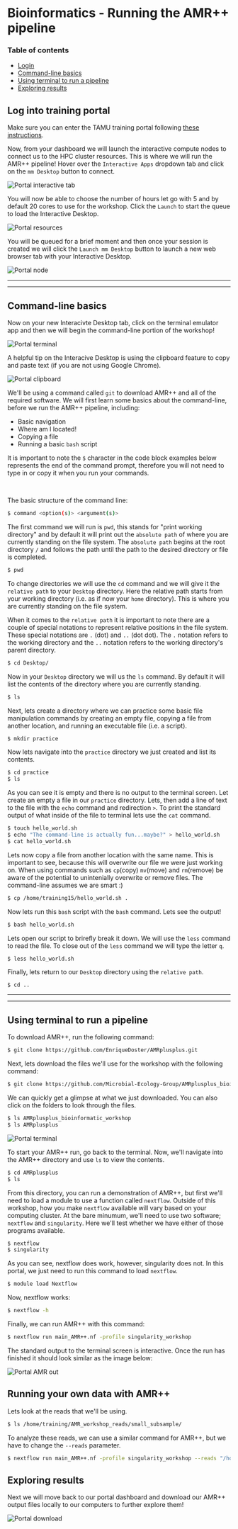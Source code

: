 # Bioinformatics - Running the AMR++ pipeline

### Table of contents
* [Login](#log-into-training-portal)
* [Command-line basics](#command-line-basics)
* [Using terminal to run a pipeline](#using-terminal-to-run-a-pipeline)
* [Exploring results](#exploring-results)


## Log into training portal

Make sure you can enter the TAMU training portal following [these instructions](./TAMU_Training_portal.md).

Now, from your dashboard we will launch the interactive compute nodes to connect us to the HPC cluster resources. This is where we will run the AMR++ pipeline! Hover over the `Interactive Apps` dropdown tab and click on the `mm Desktop` button to connect.


![Portal interactive tab](../resources/portal-images/TAMUportal_desktopTab.png)


You will now be able to choose the number of hours let go with 5 and by default 20 cores to use for the workshop. Click the `Launch` to start the queue to load the Interactive Desktop.


![Portal resources](../resources/portal-images/TAMUportal_loadDesktop.png)


You will be queued for a brief moment and then once your session is created we will click the `Launch mm Desktop` button to launch a new web browser tab with your Interactive Desktop.


![Portal node](../resources/portal-images/TAMUportal_nodeReady.png)

------------------------------------------
------------------------------------------


## Command-line basics

Now on your new Interacivte Desktop tab, click on the terminal emulator app and then we will begin the command-line portion of the workshop!


![Portal terminal](../resources/portal-images/TAMUportal_terminalOnDesktop.png)

A helpful tip on the Interacive Desktop is using the clipboard feature to copy and paste text (if you are not using Google Chrome).

![Portal clipboard](../resources/portal-images/TAMUportal_clipboard.png)

We'll be using a command called `git` to download AMR++ and all of the required software. We will first learn some basics about the command-line, before we run the AMR++ pipeline, including: 

* Basic navigation
* Where am I located! 
* Copying a file
* Running a basic `bash` script

It is important to note the `$` character in the code block examples below represents the end of the command prompt, therefore you will not need to type in or copy it when you run your commands.

<br />

The basic structure of the command line:

```bash
$ command <option(s)> <argument(s)>
```

The first command we will run is `pwd`, this stands for "print working directory" and by default it will print out the `absolute path` of where you are currently standing on the file system. The `absolute path` begins at the root directory `/` and follows the path until the path to the desired directory or file is completed.
```bash
$ pwd
```

To change directories we will use the `cd` command and we will give it the `relative path` to your `Desktop` directory. Here the relative path starts from your working directory (i.e. as if now your `home` directory). This is where you are currently standing on the file system. 

When it comes to the `relative path`  it is important to note there are a couple of special notations to represent relative positions in the file system. These special notations are `.` (dot) and `..` (dot dot). The `.` notation refers to the working directory and the `..` notation refers to the working directory's parent directory.
```bash
$ cd Desktop/
```

Now in your `Desktop` directory we will us the `ls` command. By default it will list the contents of the directory where you are currently standing.
```bash
$ ls
```
Next, lets create a directory where we can practice some basic file manipulation commands by creating an empty file, copying a file from another location, and running an executable file (i.e. a script). 

```bash
$ mkdir practice
```

Now lets navigate into the `practice` directory we just created and list its contents.

```bash
$ cd practice
$ ls
```
As you can see it is empty and there is no output to the terminal screen. Let create an empty a file in our `practice` directory. Lets, then add a line of text to the file with the `echo` command and redirection `>`. To print the standard output of what inside of the file to terminal lets use the `cat` command.

```bash
$ touch hello_world.sh
$ echo "The command-line is actually fun...maybe?" > hello_world.sh
$ cat hello_world.sh
```

Lets now copy a file from another location with the same name. This is important to see, because this will overwrite our file we were just working on. When using commands such as `cp`(copy) `mv`(move) and `rm`(remove) be aware of the potential to unintenially overwrite or remove files. The command-line assumes we are smart :) 
```bash
$ cp /home/training15/hello_world.sh .
```

Now lets run this `bash` script with the `bash` command. Lets see the output!
```bash
$ bash hello_world.sh
```

Lets open our script to brirefly break it down. We will use the `less` command to read the file. To close out of the `less` command we will type the letter `q`. 

```
$ less hello_world.sh
```

Finally, lets return to our `Desktop` directory using the `relative path`. 

```bash
$ cd ..
```

------------------------------------------
------------------------------------------

## Using terminal to run a pipeline


To download AMR++, run the following command:
```bash
$ git clone https://github.com/EnriqueDoster/AMRplusplus.git
```

Next, lets download the files we'll use for the workshop with the following command:
```bash
$ git clone https://github.com/Microbial-Ecology-Group/AMRplusplus_bioinformatic_workshop.git
```

We can quickly get a glimpse at what we just downloaded. You can also click on the folders to look through the files.
```bash
$ ls AMRplusplus_bioinformatic_workshop
$ ls AMRplusplus
```
![Portal terminal](../resources/portal-images/portal_github_dl.png)




To start your AMR++ run, go back to the terminal. Now, we'll navigate into the AMR++ directory and use `ls` to view the contents.
```bash
$ cd AMRplusplus
$ ls
```

From this directory, you can run a demonstration of AMR++, but first we'll need to load a module to use a function called `nextflow`. Outside of this workshop, how you make `nextflow` available will vary based on your computing cluster. At the bare minumum, we'll need to use two software; `nextflow` and `singularity`. Here we'll test whether we have either of those programs available.

```bash
$ nextflow
$ singularity
```

As you can see, nextflow does work, however, singularity does not. In this portal, we just need to run this command to load `nextflow`.

```bash
$ module load Nextflow
```

Now, nextflow works:
```bash
$ nextflow -h
```

Finally, we can run AMR++ with this command: 
```bash
$ nextflow run main_AMR++.nf -profile singularity_workshop
```


The standard output to the terminal screen is interactive. Once the run has finished it should look similar as the image below:


![Portal AMR out](../resources/portal-images/portal_AMRout.png)


## Running your own data with AMR++


Lets look at the reads that we'll be using. 
```bash
$ ls /home/training/AMR_workshop_reads/small_subsample/
```

To analyze these reads, we can use a similar command for AMR++, but we have to change the ``--reads`` parameter. 
```bash
$ nextflow run main_AMR++.nf -profile singularity_workshop --reads "/home/training/AMR_workshop_reads/small_subsample/*_{1,2}.fastq.gz"
```



## Exploring results


Next we will move back to our portal dashboard and download our AMR++ output files locally to our computers to further explore them!


![Portal download](../resources/portal-images/TAMUportal_dwnlFile.png)







